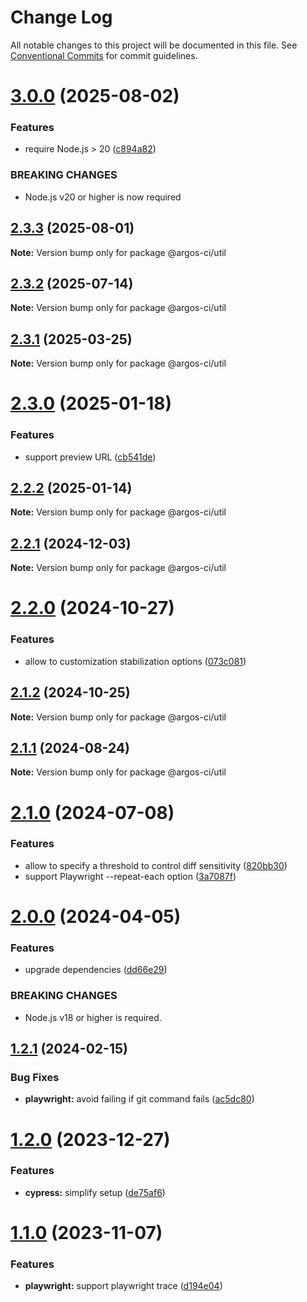 # Change Log

All notable changes to this project will be documented in this file.
See [Conventional Commits](https://conventionalcommits.org) for commit guidelines.

# [3.0.0](https://github.com/argos-ci/argos-javascript/compare/@argos-ci/util@2.3.3...@argos-ci/util@3.0.0) (2025-08-02)


### Features

* require Node.js > 20 ([c894a82](https://github.com/argos-ci/argos-javascript/commit/c894a82c1b51acfced9892b32b31ebbf699282ca))


### BREAKING CHANGES

* Node.js v20 or higher is now required





## [2.3.3](https://github.com/argos-ci/argos-javascript/compare/@argos-ci/util@2.3.2...@argos-ci/util@2.3.3) (2025-08-01)

**Note:** Version bump only for package @argos-ci/util





## [2.3.2](https://github.com/argos-ci/argos-javascript/compare/@argos-ci/util@2.3.1...@argos-ci/util@2.3.2) (2025-07-14)

**Note:** Version bump only for package @argos-ci/util





## [2.3.1](https://github.com/argos-ci/argos-javascript/compare/@argos-ci/util@2.3.0...@argos-ci/util@2.3.1) (2025-03-25)

**Note:** Version bump only for package @argos-ci/util





# [2.3.0](https://github.com/argos-ci/argos-javascript/compare/@argos-ci/util@2.2.2...@argos-ci/util@2.3.0) (2025-01-18)


### Features

* support preview URL ([cb541de](https://github.com/argos-ci/argos-javascript/commit/cb541de9b1d75fcb797066578cc3cfe6e8d1d886))





## [2.2.2](https://github.com/argos-ci/argos-javascript/compare/@argos-ci/util@2.2.1...@argos-ci/util@2.2.2) (2025-01-14)

**Note:** Version bump only for package @argos-ci/util





## [2.2.1](https://github.com/argos-ci/argos-javascript/compare/@argos-ci/util@2.2.0...@argos-ci/util@2.2.1) (2024-12-03)

**Note:** Version bump only for package @argos-ci/util





# [2.2.0](https://github.com/argos-ci/argos-javascript/compare/@argos-ci/util@2.1.2...@argos-ci/util@2.2.0) (2024-10-27)


### Features

* allow to customization stabilization options ([073c081](https://github.com/argos-ci/argos-javascript/commit/073c081228c6ef8f4bfed84a1caee6b44e6ae642))





## [2.1.2](https://github.com/argos-ci/argos-javascript/compare/@argos-ci/util@2.1.1...@argos-ci/util@2.1.2) (2024-10-25)

**Note:** Version bump only for package @argos-ci/util





## [2.1.1](https://github.com/argos-ci/argos-javascript/compare/@argos-ci/util@2.1.0...@argos-ci/util@2.1.1) (2024-08-24)

**Note:** Version bump only for package @argos-ci/util





# [2.1.0](https://github.com/argos-ci/argos-javascript/compare/@argos-ci/util@2.0.0...@argos-ci/util@2.1.0) (2024-07-08)


### Features

* allow to specify a threshold to control diff sensitivity ([820bb30](https://github.com/argos-ci/argos-javascript/commit/820bb3090c72607588d2f5c0829aa50f9a947de3))
* support Playwright --repeat-each option ([3a7087f](https://github.com/argos-ci/argos-javascript/commit/3a7087f5ff208e5d8a7e503005352cc0f5210ee7))





# [2.0.0](https://github.com/argos-ci/argos-javascript/compare/@argos-ci/util@1.2.1...@argos-ci/util@2.0.0) (2024-04-05)


### Features

* upgrade dependencies ([dd66e29](https://github.com/argos-ci/argos-javascript/commit/dd66e29986fab384557e9be74ee5c8e8aad72d82))


### BREAKING CHANGES

* Node.js v18 or higher is required.





## [1.2.1](https://github.com/argos-ci/argos-javascript/compare/@argos-ci/util@1.2.0...@argos-ci/util@1.2.1) (2024-02-15)


### Bug Fixes

* **playwright:** avoid failing if git command fails ([ac5dc80](https://github.com/argos-ci/argos-javascript/commit/ac5dc80e25dc69c988f9b51ec12304ce1c5fcea7))





# [1.2.0](https://github.com/argos-ci/argos-javascript/compare/@argos-ci/util@1.1.0...@argos-ci/util@1.2.0) (2023-12-27)


### Features

* **cypress:** simplify setup ([de75af6](https://github.com/argos-ci/argos-javascript/commit/de75af62ba57a7cb9512435dd4c494fbfa42c927))





# [1.1.0](https://github.com/argos-ci/argos-javascript/compare/@argos-ci/util@1.0.0...@argos-ci/util@1.1.0) (2023-11-07)


### Features

* **playwright:** support playwright trace ([d194e04](https://github.com/argos-ci/argos-javascript/commit/d194e0449cff224b4b9f984ca9ac0bdb8c130394))
